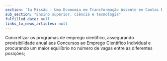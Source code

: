 ```yaml
---
section: '1a Missão - Uma Economia em Transformação Assente em Contas Equilibradas'
sub_section: "Ensino superior, ciência e tecnologia"
fulfilled_date: null
links_to_news_articles: null
---
```


Concretizar os programas de emprego científico, assegurando previsibilidade anual aos Concursos ao Emprego Científico Individual e procurando um maior equilíbrio no número de vagas entre as diferentes posições;